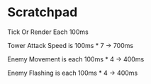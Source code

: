 # Scratchpad

Tick Or Render Each 100ms

Tower Attack Speed is 100ms * 7 -> 700ms

Enemy Movement is each 100ms * 4 -> 400ms

Enemy Flashing is each 100ms * 4 -> 400ms
